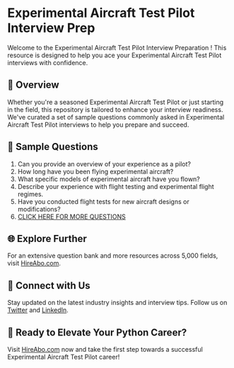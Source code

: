 # Experimental Aircraft Test Pilot Interview Prep

Welcome to the Experimental Aircraft Test Pilot Interview Preparation ! This resource is designed to help you ace your Experimental Aircraft Test Pilot interviews with confidence.

## 🚀 Overview

Whether you're a seasoned Experimental Aircraft Test Pilot or just starting in the field, this repository is tailored to enhance your interview readiness. We've curated a set of sample questions commonly asked in Experimental Aircraft Test Pilot interviews to help you prepare and succeed.

## 📝 Sample Questions

1. Can you provide an overview of your experience as a pilot?
2. How long have you been flying experimental aircraft?
3. What specific models of experimental aircraft have you flown?
4. Describe your experience with flight testing and experimental flight regimes.
5. Have you conducted flight tests for new aircraft designs or modifications?
6. [CLICK HERE FOR MORE QUESTIONS](https://hireabo.com/job/14_0_18/Experimental%20Aircraft%20Test%20Pilot)

## 🌐 Explore Further

For an extensive question bank and more resources across 5,000 fields, visit [HireAbo.com](https://www.hireabo.com).

## 📱 Connect with Us

Stay updated on the latest industry insights and interview tips. Follow us on [Twitter](https://twitter.com/hireabo) and [LinkedIn](https://www.linkedin.com/in/hire-abo-3609972a8/).

## 🚀 Ready to Elevate Your Python Career?

Visit [HireAbo.com](https://www.hireabo.com) now and take the first step towards a successful Experimental Aircraft Test Pilot career!